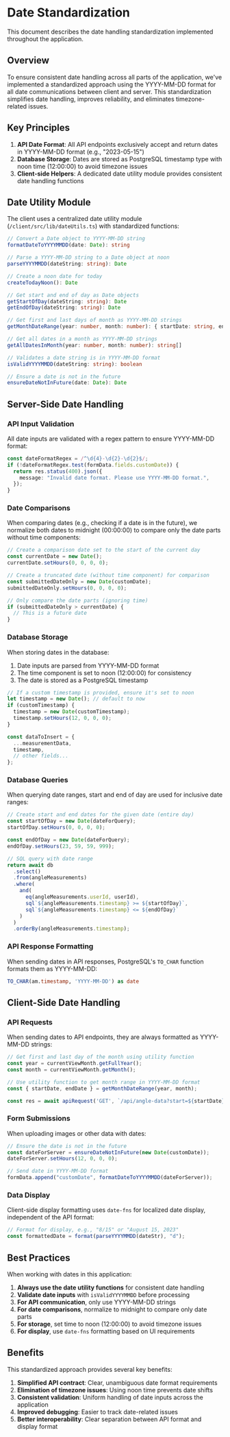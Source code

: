 # Date Standardization

This document describes the date handling standardization implemented throughout the application.

## Overview

To ensure consistent date handling across all parts of the application, we've implemented a standardized approach using the YYYY-MM-DD format for all date communications between client and server. This standardization simplifies date handling, improves reliability, and eliminates timezone-related issues.

## Key Principles

1. **API Date Format**: All API endpoints exclusively accept and return dates in YYYY-MM-DD format (e.g., "2023-05-15")
2. **Database Storage**: Dates are stored as PostgreSQL timestamp type with noon time (12:00:00) to avoid timezone issues
3. **Client-side Helpers**: A dedicated date utility module provides consistent date handling functions

## Date Utility Module

The client uses a centralized date utility module (`/client/src/lib/dateUtils.ts`) with standardized functions:

```typescript
// Convert a Date object to YYYY-MM-DD string
formatDateToYYYYMMDD(date: Date): string

// Parse a YYYY-MM-DD string to a Date object at noon
parseYYYYMMDD(dateString: string): Date

// Create a noon date for today
createTodayNoon(): Date

// Get start and end of day as Date objects
getStartOfDay(dateString: string): Date
getEndOfDay(dateString: string): Date

// Get first and last days of month as YYYY-MM-DD strings
getMonthDateRange(year: number, month: number): { startDate: string, endDate: string }

// Get all dates in a month as YYYY-MM-DD strings
getAllDatesInMonth(year: number, month: number): string[]

// Validates a date string is in YYYY-MM-DD format
isValidYYYYMMDD(dateString: string): boolean

// Ensure a date is not in the future
ensureDateNotInFuture(date: Date): Date
```

## Server-Side Date Handling

### API Input Validation

All date inputs are validated with a regex pattern to ensure YYYY-MM-DD format:

```typescript
const dateFormatRegex = /^\d{4}-\d{2}-\d{2}$/;
if (!dateFormatRegex.test(formData.fields.customDate)) {
  return res.status(400).json({
    message: "Invalid date format. Please use YYYY-MM-DD format.",
  });
}
```

### Date Comparisons

When comparing dates (e.g., checking if a date is in the future), we normalize both dates to midnight (00:00:00) to compare only the date parts without time components:

```typescript
// Create a comparison date set to the start of the current day
const currentDate = new Date();
currentDate.setHours(0, 0, 0, 0);

// Create a truncated date (without time component) for comparison
const submittedDateOnly = new Date(customDate);
submittedDateOnly.setHours(0, 0, 0, 0);

// Only compare the date parts (ignoring time)
if (submittedDateOnly > currentDate) {
  // This is a future date
}
```

### Database Storage

When storing dates in the database:

1. Date inputs are parsed from YYYY-MM-DD format
2. The time component is set to noon (12:00:00) for consistency
3. The date is stored as a PostgreSQL timestamp

```typescript
// If a custom timestamp is provided, ensure it's set to noon
let timestamp = new Date(); // default to now
if (customTimestamp) {
  timestamp = new Date(customTimestamp);
  timestamp.setHours(12, 0, 0, 0);
}

const dataToInsert = {
  ...measurementData,
  timestamp,
  // other fields...
};
```

### Database Queries

When querying date ranges, start and end of day are used for inclusive date ranges:

```typescript
// Create start and end dates for the given date (entire day)
const startOfDay = new Date(dateForQuery);
startOfDay.setHours(0, 0, 0, 0);

const endOfDay = new Date(dateForQuery);
endOfDay.setHours(23, 59, 59, 999);

// SQL query with date range
return await db
  .select()
  .from(angleMeasurements)
  .where(
    and(
      eq(angleMeasurements.userId, userId),
      sql`${angleMeasurements.timestamp} >= ${startOfDay}`,
      sql`${angleMeasurements.timestamp} <= ${endOfDay}`
    )
  )
  .orderBy(angleMeasurements.timestamp);
```

### API Response Formatting

When sending dates in API responses, PostgreSQL's `TO_CHAR` function formats them as YYYY-MM-DD:

```sql
TO_CHAR(am.timestamp, 'YYYY-MM-DD') as date
```

## Client-Side Date Handling

### API Requests

When sending dates to API endpoints, they are always formatted as YYYY-MM-DD strings:

```typescript
// Get first and last day of the month using utility function
const year = currentViewMonth.getFullYear();
const month = currentViewMonth.getMonth();

// Use utility function to get month range in YYYY-MM-DD format
const { startDate, endDate } = getMonthDateRange(year, month);

const res = await apiRequest('GET', `/api/angle-data?start=${startDate}&end=${endDate}`);
```

### Form Submissions

When uploading images or other data with dates:

```typescript
// Ensure the date is not in the future
const dateForServer = ensureDateNotInFuture(new Date(customDate));
dateForServer.setHours(12, 0, 0, 0);

// Send date in YYYY-MM-DD format
formData.append("customDate", formatDateToYYYYMMDD(dateForServer));
```

### Data Display

Client-side display formatting uses `date-fns` for localized date display, independent of the API format:

```typescript
// Format for display, e.g., "8/15" or "August 15, 2023"
const formattedDate = format(parseYYYYMMDD(dateStr), "d");
```

## Best Practices

When working with dates in this application:

1. **Always use the date utility functions** for consistent date handling
2. **Validate date inputs** with `isValidYYYYMMDD` before processing
3. **For API communication**, only use YYYY-MM-DD strings
4. **For date comparisons**, normalize to midnight to compare only date parts
5. **For storage**, set time to noon (12:00:00) to avoid timezone issues
6. **For display**, use `date-fns` formatting based on UI requirements

## Benefits

This standardized approach provides several key benefits:

1. **Simplified API contract**: Clear, unambiguous date format requirements
2. **Elimination of timezone issues**: Using noon time prevents date shifts
3. **Consistent validation**: Uniform handling of date inputs across the application
4. **Improved debugging**: Easier to track date-related issues
5. **Better interoperability**: Clear separation between API format and display format
